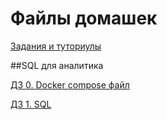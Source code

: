 # Файлы домашек

[Задания и туториулы](https://github.com/Dju999/data_analytics/tree/master/slides)

##SQL для аналитика

[ДЗ 0. Docker compose файл](/SQL_for_analyst/docker-compose.yml)

[ДЗ 1. SQL](/SQL_for_analyst/dz1.sql)
